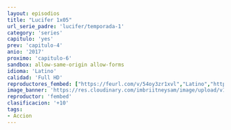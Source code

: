 ```yaml
---
layout: episodios
title: "Lucifer 1x05"
url_serie_padre: 'lucifer/temporada-1'
category: 'series'
capitulo: 'yes'
prev: 'capitulo-4'
anio: '2017'
proximo: 'capitulo-6'
sandbox: allow-same-origin allow-forms
idioma: 'Latino'
calidad: 'Full HD'
reproductores_fembed: ["https://feurl.com/v/54oy3zr1xvl","Latino","https://feurl.com/v/yxv34nmlqol","Latino","https://fembad.net/v/-epdzsp52-nr0q0","Latino"]
image_banner: 'https://res.cloudinary.com/imbriitneysam/image/upload/v1546476989/punisher-banner-min.jpg'
reproductor: 'fembed'
clasificacion: '+10'
tags:
- Accion
---
```













